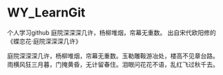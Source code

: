 # WY_LearnGit
个人学习github
庭院深深深几许，杨柳堆烟，帘幕无重数。
出自宋代欧阳修的《蝶恋花·庭院深深深几许》

庭院深深深几许，杨柳堆烟，帘幕无重数。玉勒雕鞍游冶处，楼高不见章台路。
雨横风狂三月暮，门掩黄昏，无计留春住。泪眼问花花不语，乱红飞过秋千去。
